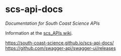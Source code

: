 # scs-api-docs
_Documentation for South Coast Science APIs_

Information at the [scs_APIs wiki](https://github.com/south-coast-science/scs-api-docs/wiki).

https://south-coast-science.github.io/scs-api-docs/  
https://github.com/swagger-api/swagger-ui/releases

